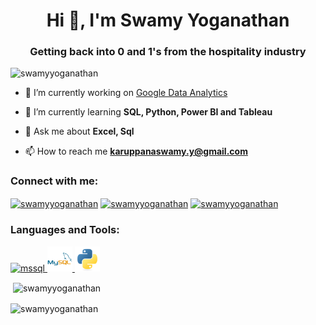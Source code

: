 <h1 align="center">Hi 👋, I'm Swamy Yoganathan</h1>
<h3 align="center">Getting back into 0 and 1's from the hospitality industry</h3>

<p align="left"> <img src="https://komarev.com/ghpvc/?username=swamyyoganathan&label=Profile%20views&color=0e75b6&style=flat" alt="swamyyoganathan" /> </p>

- 🔭 I’m currently working on [Google Data Analytics](https)

- 🌱 I’m currently learning **SQL, Python, Power BI and Tableau**

- 💬 Ask me about **Excel, Sql**

- 📫 How to reach me **karuppanaswamy.y@gmail.com**

<h3 align="left">Connect with me:</h3>
<p align="left">
<a href="https://linkedin.com/in/swamyyoganathan" target="blank"><img align="center" src="https://raw.githubusercontent.com/rahuldkjain/github-profile-readme-generator/master/src/images/icons/Social/linked-in-alt.svg" alt="swamyyoganathan" height="30" width="40" /></a>
<a href="https://kaggle.com/swamyyoganathan" target="blank"><img align="center" src="https://raw.githubusercontent.com/rahuldkjain/github-profile-readme-generator/master/src/images/icons/Social/kaggle.svg" alt="swamyyoganathan" height="30" width="40" /></a>
<a href="https://fb.com/swamyyoganathan" target="blank"><img align="center" src="https://raw.githubusercontent.com/rahuldkjain/github-profile-readme-generator/master/src/images/icons/Social/facebook.svg" alt="swamyyoganathan" height="30" width="40" /></a>
</p>

<h3 align="left">Languages and Tools:</h3>
<p align="left"> <a href="https://www.microsoft.com/en-us/sql-server" target="_blank" rel="noreferrer"> <img src="https://www.svgrepo.com/show/303229/microsoft-sql-server-logo.svg" alt="mssql" width="40" height="40"/> </a> <a href="https://www.mysql.com/" target="_blank" rel="noreferrer"> <img src="https://raw.githubusercontent.com/devicons/devicon/master/icons/mysql/mysql-original-wordmark.svg" alt="mysql" width="40" height="40"/> </a> <a href="https://www.python.org" target="_blank" rel="noreferrer"> <img src="https://raw.githubusercontent.com/devicons/devicon/master/icons/python/python-original.svg" alt="python" width="40" height="40"/> </a> </p>

<p>&nbsp;<img align="center" src="https://github-readme-stats.vercel.app/api?username=swamyyoganathan&show_icons=true&locale=en" alt="swamyyoganathan" /></p>

<p><img align="center" src="https://github-readme-streak-stats.herokuapp.com/?user=swamyyoganathan&" alt="swamyyoganathan" /></p>
